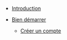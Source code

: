 * [Introduction](/)

* [Bien démarrer](/getting-started/create-account)
    * [Créer un compte](/getting-started/create-account)